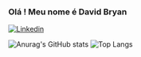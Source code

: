 ### Olá ! Meu nome é David Bryan

[![Linkedin](https://img.shields.io/badge/LinkedIn-0077B5?style=for-the-badge&logo=linkedin&logoColor=white)](https://www.linkedin.com/in/david-sales-60255766/)

![Anurag's GitHub stats](https://github-readme-stats.vercel.app/api?username=davidbryan20&show_icons=true&theme=dracula)
![Top Langs](https://github-readme-stats.vercel.app/api/top-langs/?username=davidbryan20&size_weight=0.5&count_weight=0.5)
